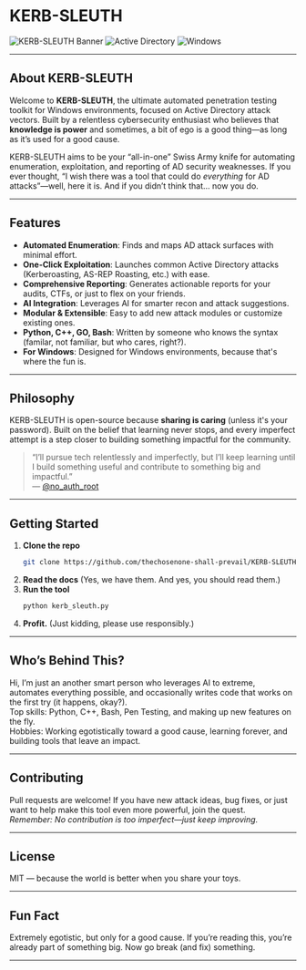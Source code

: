 # KERB-SLEUTH

![KERB-SLEUTH Banner](https://img.shields.io/badge/Cybersecurity-Automation-green?style=for-the-badge)
![Active Directory](https://img.shields.io/badge/Active%20Directory-Attacks-blue?style=for-the-badge)
![Windows](https://img.shields.io/badge/Windows-Support-brightgreen?style=for-the-badge)

---

## About KERB-SLEUTH

Welcome to **KERB-SLEUTH**, the ultimate automated penetration testing toolkit for Windows environments, focused on Active Directory attack vectors. Built by a relentless cybersecurity enthusiast who believes that **knowledge is power** and sometimes, a bit of ego is a good thing—as long as it’s used for a good cause.

KERB-SLEUTH aims to be your “all-in-one” Swiss Army knife for automating enumeration, exploitation, and reporting of AD security weaknesses. If you ever thought, “I wish there was a tool that could do *everything* for AD attacks”—well, here it is. And if you didn’t think that… now you do.

---

## Features

- **Automated Enumeration**: Finds and maps AD attack surfaces with minimal effort.
- **One-Click Exploitation**: Launches common Active Directory attacks (Kerberoasting, AS-REP Roasting, etc.) with ease.
- **Comprehensive Reporting**: Generates actionable reports for your audits, CTFs, or just to flex on your friends.
- **AI Integration**: Leverages AI for smarter recon and attack suggestions.
- **Modular & Extensible**: Easy to add new attack modules or customize existing ones.
- **Python, C++, GO, Bash**: Written by someone who knows the syntax (familar, not familiar, but who cares, right?).
- **For Windows**: Designed for Windows environments, because that's where the fun is.

---

## Philosophy

KERB-SLEUTH is open-source because **sharing is caring** (unless it's your password). Built on the belief that learning never stops, and every imperfect attempt is a step closer to building something impactful for the community.

> “I’ll pursue tech relentlessly and imperfectly, but I’ll keep learning until I build something useful and contribute to something big and impactful.”  
> — [@no_auth_root](https://instagram.com/no_auth_root)

---

## Getting Started

1. **Clone the repo**  
   ```bash
   git clone https://github.com/thechosenone-shall-prevail/KERB-SLEUTH.git
   ```
2. **Read the docs** (Yes, we have them. And yes, you should read them.)
3. **Run the tool**  
   ```bash
   python kerb_sleuth.py
   ```
4. **Profit.** (Just kidding, please use responsibly.)

---

## Who’s Behind This?

Hi, I’m just an another smart person who leverages AI to extreme, automates everything possible, and occasionally writes code that works on the first try (it happens, okay?).  
Top skills: Python, C++, Bash, Pen Testing, and making up new features on the fly.  
Hobbies: Working egotistically toward a good cause, learning forever, and building tools that leave an impact.

---

## Contributing

Pull requests are welcome! If you have new attack ideas, bug fixes, or just want to help make this tool even more powerful, join the quest.  
*Remember: No contribution is too imperfect—just keep improving.*

---

## License

MIT — because the world is better when you share your toys.

---

## Fun Fact

Extremely egotistic, but only for a good cause. If you’re reading this, you’re already part of something big. Now go break (and fix) something.

---

